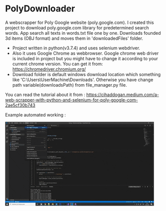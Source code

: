 # PolyDownloader
A webscrapper for Poly Google website (poly.google.com). I created this project to download poly.google.com library for predetermined search words. App search all texts in words.txt file one by one. Downloads founded 3d items (OBJ format) and moves them in 'downloadedFiles' folder.
* Project written in python(v3.7.4) and uses selenium webdriver. 
* Also it uses Google Chrome as webbrowser. Google chrome web driver is included in project but you might have to change it according to your current chrome version. You can get it from: https://chromedriver.chromium.org/   
* Download folder is default windows download location which something like 'C:\Users\UserMachine\Downloads'. Otherwise you have change path variable(downloadsPath) from file_manager.py file.

You can read the tutorial about it from : https://cihaddogan.medium.com/a-web-scrapper-with-python-and-selenium-for-poly-google-com-2ae5cf30b743

Example automated working :

![](working.gif)

